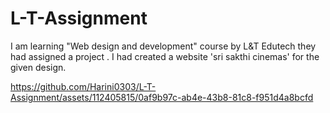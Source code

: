 # L-T-Assignment
I am learning "Web design and development" course by L&T Edutech they had assigned a project . I had created a website 'sri sakthi cinemas' for the given design.



https://github.com/Harini0303/L-T-Assignment/assets/112405815/0af9b97c-ab4e-43b8-81c8-f951d4a8bcfd


